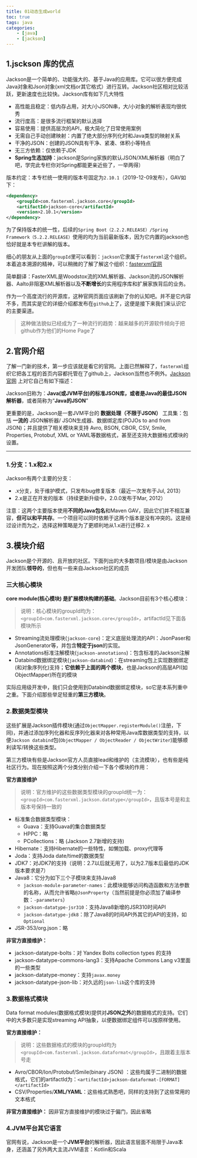 ```yaml
---
title: 01动态生成world
toc: true
tags: java
categories: 
    - [java]
    - [jackson]
---
```



## 1.jsckson 库的优点
Jackson是一个简单的、功能强大的、基于Java的应用库。它可以很方便完成Java对象和Json对象(xml文档or其它格式）进行互转。Jackson社区相对比较活跃，更新速度也比较快。Jackson库有如下几大特性

<!--more-->

- 高性能且稳定：低内存占用，对大/小JSON串，大/小对象的解析表现均很优秀
- 流行度高：是很多流行框架的默认选择
- 容易使用：提供高层次的API，极大简化了日常使用案例
- 无需自己手动创建映射：内置了绝大部分序列化时和Java类型的映射关系
- 干净的JSON：创建的JSON具有干净、紧凑、体积小等特点
- 无三方依赖：仅依赖于JDK
- **Spring生态加持**：jackson是Spring家族的默认JSON/XML解析器（明白了吧，学完此专栏你对Spring都能更亲近些了，一举两得）

版本约定：本专栏统一使用的版本号固定为`2.10.1`（2019-12-09发布），GAV如下：

```xml
<dependency>
    <groupId>com.fasterxml.jackson.core</groupId>
    <artifactId>jackson-core</artifactId>
    <version>2.10.1</version>
</dependency>
```

为了保持版本的统一性，后续的`Spring Boot（2.2.2.RELEASE）/Spring Framework（5.2.2.RELEASE）`使用的均为当前最新版本，因为它内置的jackson也恰好就是本专栏讲解的版本。

细心的朋友从上面的`groupId`里可以看到：`jackson`它隶属于`fasterxml`这个组织。本着追本溯源的精神，可以稍微的了解了解这个组织：[fasterxml官网](http://fasterxml.com/) 

简单翻译：FasterXML是Woodstox流的XML解析器、Jackson流的JSON解析器、Aalto非阻塞XML解析器以及**不断增长**的实用程序库和扩展家族背后的业务。

作为一个高度流行的开源库，这种官网页面应该刷新了你的认知吧。并不是它内容不多，而其实是它的详细介绍都发布在`github`上了，这便是接下来我们来认识它的主要渠道。

> 这种做法貌似已经成为了一种流行的趋势：越来越多的开源软件倾向于把github作为他们的Home Page了

## 2.官网介绍

了解一门新的技术，第一步应该就是看它的官网。上面已然解释了，`fasterxml`组织它把各工程的首页内容都托管在了github上，Jackson当然也不例外。[Jackson官网](https://github.com/FasterXML/jackson) 上对它自己有如下描述：

Jackson旧称为：**Java(或JVM平台)**的标准JSON库，或者是Java的**最佳JSON解析器**，或者简称为“**Java的JSON**”

更重要的是，Jackson是一套JVM平台的 **数据处理（不限于JSON）** 工具集：包括 **一流的** JSON解析器/ JSON生成器、数据绑定库(POJOs to and from JSON)；并且提供了相关模块来支持 Avro, BSON, CBOR, CSV, Smile, Properties, Protobuf, XML or YAML等数据格式，甚至还支持大数据格式模块的设置。

------

### 1.分支：1.x和2.x

Jackson有两个主要的分支：

- .x分支，处于维护模式，只发布bug修复版本（最近一次发布于Jul, 2013）
- 2.x是正在开发的版本（持续更新升级中，2.0.0发布于Mar, 2012）

注意：这两个主要版本使用**不同的Java包名**和Maven GAV，因此它们并不相互兼容，**但可以和平共存**。一个项目可以同时依赖于这两个版本是没有冲突的。这是经过设计而为之，选择这种策略是为了更顺利地从1.x进行迁移2. x

## 3.模块介绍

Jackson是个开源的、且开放的社区。下面列出的大多数项目/模块是由Jackson开发团队**领导的**，但也有一些来自Jackson社区的成员

### 三大核心模块

**core module(核心模块) 是扩展模块构建的基础**。Jackson目前有3个核心模块：

> 说明：核心模块的groupId均为：`<groupId>com.fasterxml.jackson.core</groupId>`，artifactId见下面各模块所示

- Streaming流处理模块(`jackson-core`)：定义底层处理流的API：JsonPaser和JsonGenerator等，并包含**特定于json**的实现。
- Annotations标准注解模块(`jackson-annotations`)：包含标准的Jackson注解
- Databind数据绑定模块(`jackson-databind`)：在streaming包上实现数据绑定(和对象序列化)支持；**它依赖于上面的两个模块**，也是Jackson的高层API(如ObjectMapper)所在的模块

实际应用级开发中，我们只会使用到Databind数据绑定模块，so它是本系列重中之重。下面介绍那些举足轻重的**第三方模块**。

### 2.数据类型模块

这些扩展是Jackson插件模块(通过`ObjectMapper.registerModule()`注册，下同)，并通过添加序列化器和反序列化器来对各种常用Java库数据类型的支持，以便`Jackson databind`包(`ObjectMapper / ObjectReader / ObjectWriter`)能够顺利读写/转换这些类型。

第三方模块有些是Jackson官方人员直接lead和维护的（主流模块），也有些是纯社区行为。现在按照这两个分类分别介绍一下各个模块的作用：

**官方直接维护**

> 说明：官方维护的这些数据类型模块的groupId统一为：`<groupId>com.fasterxml.jackson.datatype</groupId>`，且版本号是和主版本号保持一致的

- 标准集合数据类型模块：
  - Guava：支持Guava的集合数据类型
  - HPPC：略
  - PCollections：略 (Jackson 2.7新增的支持)
- Hibernate：支持Hibernate的一些特性，如懒加载、proxy代理等
- Joda：支持Joda date/time的数据类型
- JDK7：对JDK7的支持（说明：2.7以后就无用了，以为2.7版本后最低的JDK版本要求是7）
- Java8：它分为如下三个子模块来支持Java8
  - `jackson-module-parameter-names`：此模块能够访问构造函数和方法参数的名称，从而允许省略`@JsonProperty`（当然前提是你必须加了编译参数：`-parameters`）
  - `jackson-datatype-jsr310`：支持Java8新增的JSR310时间API
  - `jackson-datatype-jdk8`：除了Java8的时间API外其它的API的支持，如`Optional`
- JSR-353/org.json：略

**非官方直接维护：**

- jackson-datatype-bolts：对 Yandex Bolts collection types 的支持
- jackson-datatype-commons-lang3：支持Apache Commons Lang v3里面的一些类型
- jackson-datatype-money：支持`javax.money`
- jackson-datatype-json-lib：对久远的`json-lib`这个库的支持

### 3.数据格式模块

Data format modules(数据格式模块)提供对**JSON之外**的数据格式的支持。它们中的大多数只是实现streaming API抽象，以便数据绑定组件可以按原样使用。

**官方直接维护：**

> 说明：这些数据格式的模块的groupId均为`<groupId>com.fasterxml.jackson.dataformat</groupId>`，且跟着主版本号走

- Avro/CBOR/Ion/Protobuf/Smile(binary JSON) ：这些均属于二进制的数据格式，它们的artifactId为：`<artifactId>jackson-dataformat-[FORMAT]</artifactId>`
- CSV/Properties/**XML/YAML**：这些格式熟悉吧，同样的支持到了这些常用的文本格式

**非官方直接维护：**
因非官方直接维护的模块过于偏门，因此省略

### 4.JVM平台其它语言

官网有说，Jackson是一个**JVM平台**的解析器，因此语言层面不局限于Java本身，还涵盖了另外两大主流JVM语言：Kotlin和Scala



